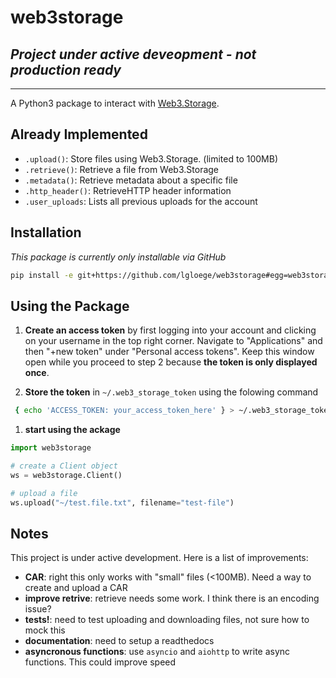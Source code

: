 # web3storage

## *Project under active deveopment - not production ready* 

---

A Python3 package to interact with [Web3.Storage](https://web3.storage/).

Already Implemented
----------
- `.upload()`: Store files using Web3.Storage. (limited to 100MB)
- `.retrieve()`: Retrieve a file from Web3.Storage
- `.metadata()`: Retrieve metadata about a specific file
- `.http_header()`: RetrieveHTTP header information
- `.user_uploads`: Lists all previous uploads for the account

Installation
----------
*This package is currently only installable via GitHub*

```sh
pip install -e git+https://github.com/lgloege/web3storage#egg=web3storage
```

Using the Package
----------
1. **Create an access token** by first logging into your account and clicking on your username in the top right corner. Navigate to "Applications" and then "+new token" under "Personal access tokens".  Keep this window open while you proceed to step 2 because **the token is only displayed once**.

2. **Store the token** in `~/.web3_storage_token` using the folowing command
```sh
 { echo 'ACCESS_TOKEN: your_access_token_here' } > ~/.web3_storage_token
```

1. **start using the ackage**
```python
import web3storage

# create a Client object
ws = web3storage.Client()

# upload a file
ws.upload("~/test.file.txt", filename="test-file")
```

Notes
----------
This project is under active development. Here is a list of improvements:
- **CAR**: right this only works with "small" files (<100MB). Need a way to create and upload a CAR 
- **improve retrive**: retrieve needs some work. I think there is an encoding issue?
- **tests!**: need to test uploading and downloading files, not sure how to mock this
- **documentation**: need to setup a readthedocs
- **asyncronous functions**: use `asyncio` and `aiohttp` to write async functions. This could improve speed
